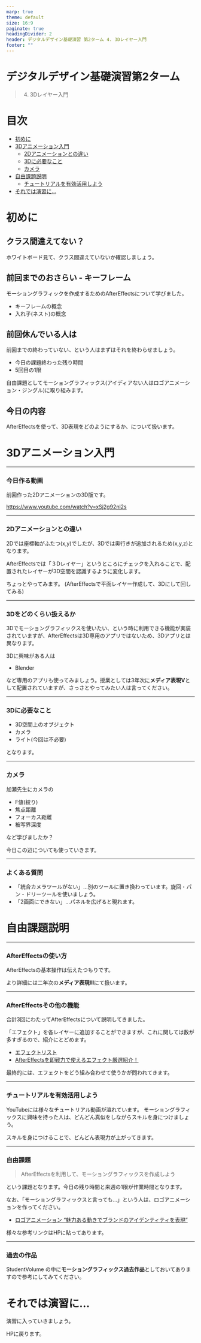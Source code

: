 ```yaml
---
marp: true
theme: default
size: 16:9
paginate: true
headingDivider: 2
header: デジタルデザイン基礎演習 第2ターム 4. 3Dレイヤー入門
footer: ""
---
```


# デジタルデザイン基礎演習第2ターム <!-- omit in toc -->
> 4. 3Dレイヤー入門

# 目次<!-- omit in toc -->

- [初めに](#初めに)
- [3Dアニメーション入門](#3dアニメーション入門)
    - [2Dアニメーションとの違い](#2dアニメーションとの違い)
    - [3Dに必要なこと](#3dに必要なこと)
    - [カメラ](#カメラ)
- [自由課題説明](#自由課題説明)
    - [チュートリアルを有効活用しよう](#チュートリアルを有効活用しよう)
- [それでは演習に...](#それでは演習に)


# 初めに

## クラス間違えてない？<!-- omit in toc -->
ホワイトボード見て、クラス間違えていないか確認しましょう。

<!--
## 作品ノート
前期、作品ノートは活用したでしょうか？

manabaに作品ノートというコースがあります。

ここに、完成した課題を随時掲載していくと、3,4年生の時に、「あれ、1,2年で何やったっけ？」というのをすぐに思い出せるようになります。

ためていきましょう。
-->
## 前回までのおさらい - キーフレーム<!-- omit in toc -->
モーショングラフィックを作成するためのAfterEffectsについて学びました。
- キーフレームの概念
- 入れ子(ネスト)の概念


## 前回休んでいる人は<!-- omit in toc -->
前回までの終わっていない、という人はまずはそれを終わらせましょう。

- 今日の課題終わった残り時間
- 5回目の1限

自由課題としてモーショングラフィックス(アイディアない人はロゴアニメーション・ジングル)に取り組みます。

## 今日の内容<!-- omit in toc -->
AfterEffectsを使って、3D表現をどのようにするか、について扱います。



# 3Dアニメーション入門

---
### 今日作る動画<!-- omit in toc -->
前回作った2Dアニメーションの3D版です。

https://www.youtube.com/watch?v=xSj2g92nl2s

---
### 2Dアニメーションとの違い
2Dでは座標軸がふたつ(x,y)でしたが、3Dでは奥行きが追加されるため(x,y,z)となります。

AfterEffectsでは「３Dレイヤー」というところにチェックを入れることで、配置されたレイヤーが3D空間を認識するように変化します。

ちょっとやってみます。
(AfterEffectsで平面レイヤー作成して、3Dにして回してみる)

---
### 3Dをどのくらい扱えるか<!-- omit in toc -->
3Dでモーショングラフィックスを使いたい、という時に利用できる機能が実装されていますが、AfterEffectsは3D専用のアプリではないため、3Dアプリとは異なります。

3Dに興味がある人は
- Blender

など専用のアプリも使ってみましょう。授業としては3年次に**メディア表現V**として配置されていますが、さっさとやってみたい人は言ってください。

---
### 3Dに必要なこと
- 3D空間上のオブジェクト
- カメラ
- ライト(今回は不必要)

となります。

---
### カメラ
加瀬先生にカメラの
- F値(絞り)
- 焦点距離
- フォーカス距離
- 被写界深度

など学びましたか？

今日この辺についても使っていきます。

---
### よくある質問
- 「統合カメラツールがない」...別のツールに置き換わっています。旋回・パン・ドリーツールを使いましょう。
- 「2画面にできない」...パネルを広げると現れます。


# 自由課題説明

---
### AfterEffectsの使い方<!-- omit in toc -->
AfterEffectsの基本操作は伝えたつもりです。

より詳細には二年次の**メディア表現III**にて扱います。

---
### AfterEffectsその他の機能<!-- omit in toc -->

合計3回にわたってAfterEffectsについて説明してきました。

「エフェクト」を各レイヤーに追加することができますが、これに関しては数が多すぎるので、紹介にとどめます。

- [エフェクトリスト](https://helpx.adobe.com/jp/after-effects/using/effect-list.html)
- [AfterEffectsを即戦力で使えるエフェクト厳選紹介！](https://www.youtube.com/watch?v=yd8W0MkZx_Y)

最終的には、エフェクトをどう組み合わせて使うかが問われてきます。

---
### チュートリアルを有効活用しよう
YouTubeには様々なチュートリアル動画が溢れています。
モーショングラフィックスに興味を持った人は、どんどん真似をしながらスキルを身につけましょう。

スキルを身につけることで、どんどん表現力が上がってきます。


---
### 自由課題<!-- omit in toc -->

> AfterEffectsを利用して、モーショングラフィックスを作成しよう

という課題となります。今日の残り時間と来週の1限が作業時間となります。

なお、「モーショングラフィックスと言っても...」という人は、ロゴアニメーションを作ってください。

- [ロゴアニメーション “魅力ある動きでブランドのアイデンティティを表現”](https://web-mad.com/works/rogo-animation/)

様々な参考リンクはHPに貼ってあります。

---
### 過去の作品<!-- omit in toc -->

StudentVolume の中に**モーショングラフィックス過去作品**としておいてありますので参考にしてみてください。


# それでは演習に...
演習に入っていきましょう。

HPに戻ります。


